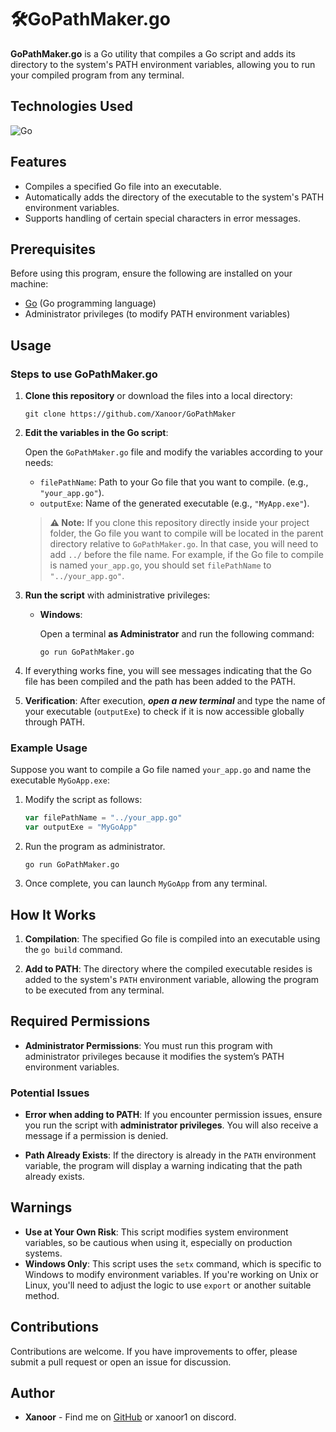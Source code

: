 # 🛠️GoPathMaker.go

**GoPathMaker.go** is a Go utility that compiles a Go script and adds its directory to the system's PATH environment variables, allowing you to run your compiled program from any terminal.

## Technologies Used

![Go](https://img.shields.io/badge/go-%2300ADD8.svg?style=for-the-badge&logo=go&logoColor=white) 

## Features

- Compiles a specified Go file into an executable.
- Automatically adds the directory of the executable to the system's PATH environment variables.
- Supports handling of certain special characters in error messages.

## Prerequisites

Before using this program, ensure the following are installed on your machine:

- [Go](https://golang.org/dl/) (Go programming language)
- Administrator privileges (to modify PATH environment variables)

## Usage

### Steps to use GoPathMaker.go

1. **Clone this repository** or download the files into a local directory:

   ```
   git clone https://github.com/Xanoor/GoPathMaker
   ```


2. **Edit the variables in the Go script**:

   Open the `GoPathMaker.go` file and modify the variables according to your needs:

   - `filePathName`: Path to your Go file that you want to compile. (e.g., `"your_app.go"`).
   - `outputExe`: Name of the generated executable (e.g., `"MyApp.exe"`).

   > **⚠️ Note:** If you clone this repository directly inside your project folder, the Go file you want to compile will be located in the parent directory relative to `GoPathMaker.go`. In that case, you will need to add `../` before the file name. For example, if the Go file to compile is named `your_app.go`, you should set `filePathName` to `"../your_app.go"`.
3. **Run the script** with administrative privileges:

   - **Windows**:
   
     Open a terminal **as Administrator** and run the following command:
     
     ```
     go run GoPathMaker.go
     ```
4. If everything works fine, you will see messages indicating that the Go file has been compiled and the path has been added to the PATH.

5. **Verification**: After execution, ***open a new terminal*** and type the name of your executable (`outputExe`) to check if it is now accessible globally through PATH.



### Example Usage

Suppose you want to compile a Go file named `your_app.go` and name the executable `MyGoApp.exe`:

1. Modify the script as follows:

   ```go
   var filePathName = "../your_app.go"
   var outputExe = "MyGoApp"
   ```

2. Run the program as administrator.

   ```
   go run GoPathMaker.go
   ```

3. Once complete, you can launch `MyGoApp` from any terminal.

## How It Works
   
1. **Compilation**: The specified Go file is compiled into an executable using the `go build` command.

2. **Add to PATH**: The directory where the compiled executable resides is added to the system's `PATH` environment variable, allowing the program to be executed from any terminal.

## Required Permissions

- **Administrator Permissions**: You must run this program with administrator privileges because it modifies the system’s PATH environment variables.

### Potential Issues

- **Error when adding to PATH**: If you encounter permission issues, ensure you run the script with **administrator privileges**. You will also receive a message if a permission is denied.
  
- **Path Already Exists**: If the directory is already in the `PATH` environment variable, the program will display a warning indicating that the path already exists.

## Warnings

- **Use at Your Own Risk**: This script modifies system environment variables, so be cautious when using it, especially on production systems.
- **Windows Only**: This script uses the `setx` command, which is specific to Windows to modify environment variables. If you're working on Unix or Linux, you'll need to adjust the logic to use `export` or another suitable method.

## Contributions

Contributions are welcome. If you have improvements to offer, please submit a pull request or open an issue for discussion.

## Author

- **Xanoor** - Find me on [GitHub](https://github.com/Xanoor) or xanoor1 on discord.
